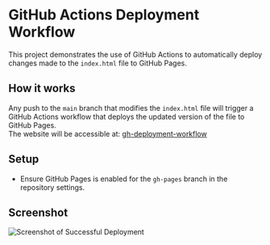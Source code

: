 # GitHub Actions Deployment Workflow

This project demonstrates the use of GitHub Actions to automatically deploy changes made to the `index.html` file to GitHub Pages. 

## How it works
Any push to the `main` branch that modifies the `index.html` file will trigger a GitHub Actions workflow that deploys the updated version of the file to GitHub Pages.  
The website will be accessible at: [gh-deployment-workflow](https://niceProg.github.io/Roadmap-DevOps/gh-deployment-workflow/)

## Setup
- Ensure GitHub Pages is enabled for the `gh-pages` branch in the repository settings.

## Screenshot
![Screenshot of Successful Deployment](./Screen%20Shot%202024-10-16%20at%2021.07.35.png)